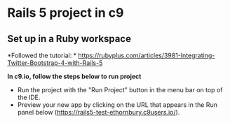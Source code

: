 Rails 5 project in c9
=====================

Set up in a Ruby workspace
--------------------------

*Followed the tutorial: *
https://rubyplus.com/articles/3981-Integrating-Twitter-Bootstrap-4-with-Rails-5

**In c9.io, follow the steps below to run project**


- Run the project with the "Run Project" button in the menu bar on top of the IDE.
- Preview your new app by clicking on the URL that appears in the Run panel below (https://rails5-test-ethornbury.c9users.io/).
